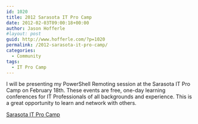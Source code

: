 ```yaml
---
id: 1020
title: 2012 Sarasota IT Pro Camp
date: 2012-02-03T09:00:18+00:00
author: Jason Hofferle
#layout: post
guid: http://www.hofferle.com/?p=1020
permalink: /2012-sarasota-it-pro-camp/
categories:
  - Community
tags:
  - IT Pro Camp
---
```

I will be presenting my PowerShell Remoting session at the Sarasota IT Pro Camp on February 18th. These events are free, one-day learning conferences for IT Professionals of all backgrounds and experience. This is a great opportunity to learn and network with others.

<a href="http://itprocamp.com/sarasota/" title="Sarasota IT Pro Camp" target="_blank">Sarasota IT Pro Camp</a>